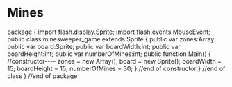 # Mines
package  {
    import flash.display.Sprite;
    import flash.events.MouseEvent;
    public class minesweeper_game extends Sprite {
        public var zones:Array;
        public var board:Sprite;
        public var boardWidth:int;
        public var boardHeight:int;
        public var numberOfMines:int;
        public function Main() {            //constructor----
            zones = new Array();
            board = new Sprite();
            boardWidth = 15;
            boardHeight = 15;
            numberOfMines = 30;
        }   //end of constructor
    }   //end of class
}   //end of package

